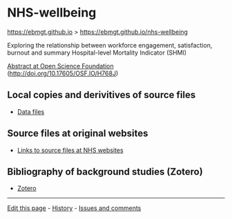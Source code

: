# NHS-wellbeing

 https://ebmgt.github.io > https://ebmgt.github.io/nhs-wellbeing

Exploring the relationship between workforce engagement, satisfaction, burnout and summary Hospital-level Mortality Indicator (SHMI)

[Abstract at Open Science Foundation](https://osf.io/h768j/) (http://doi.org/10.17605/OSF.IO/H768J)

## Local copies and derivitives of source files
* [Data files](https://github.com/ebmgt/NHS-wellbeing/tree/master/files)

## Source files at original websites
* [Links to source files at NHS websites](https://ebmgt.github.io/nhs-source/)

## Bibliography of background studies (Zotero)
* [Zotero](https://www.zotero.org/groups/612700/thriving.worksites/library)


-------------------------------

[Edit this page](../../edit/master/README.md) - [History](../../commits/master/README.md)  - 
[Issues and comments](../../issues?q=is%3Aboth+is%3Aissue)

